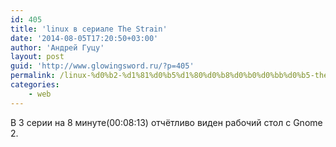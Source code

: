 ```yaml
---
id: 405
title: 'linux в сериале The Strain'
date: '2014-08-05T17:20:50+03:00'
author: 'Андрей Гуцу'
layout: post
guid: 'http://www.glowingsword.ru/?p=405'
permalink: /linux-%d0%b2-%d1%81%d0%b5%d1%80%d0%b8%d0%b0%d0%bb%d0%b5-the-strain/
categories:
    - web
---
```


В 3 серии на 8 минуте(00:08:13) отчётливо виден рабочий стол с Gnome 2.